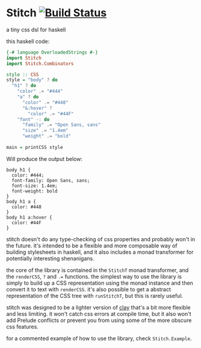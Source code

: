 # Stitch [![Build Status](https://travis-ci.org/intolerable/stitch.svg?branch=master)](https://travis-ci.org/intolerable/stitch)

a tiny css dsl for haskell

this haskell code:
```haskell
{-# language OverloadedStrings #-}
import Stitch
import Stitch.Combinators

style :: CSS
style = "body" ? do
  "h1" ? do
    "color" .= "#444"
    "a" ? do
      "color" .= "#448"
      "&:hover" ?
        "color" .= "#44F"
    "font" -: do
      "family" .= "Open Sans, sans"
      "size" .= "1.4em"
      "weight" .= "bold"
      
main = printCSS style 
```

Will produce the output below:
```
body h1 {
  color: #444;
  font-family: Open Sans, sans;
  font-size: 1.4em;
  font-weight: bold
}
body h1 a {
  color: #448
}
body h1 a:hover {
  color: #44F
}
```

stitch doesn't do any type-checking of css properties and probably won't in the future. it's intended to be a flexible and more composable way of building stylesheets in haskell, and it also includes a monad transformer for potentially interesting shenanigans.

the core of the library is contained in the `StitchT` monad transformer, and the `renderCSS`, `?` and `.=` functions. the simplest way to use the library is simply to build up a CSS representation using the monad instance and then convert it to text with `renderCSS`. it's also possible to get a abstract representation of the CSS tree with `runStitchT`, but this is rarely useful.

stitch was designed to be a lighter version of [clay](https://github.com/sebastiaanvisser/clay) that's a bit more flexible and less limiting. it won't catch css errors at compile time, but it also won't add Prelude conflicts or prevent you from using some of the more obscure css features.

for a commented example of how to use the library, check `Stitch.Example`.
